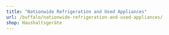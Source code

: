 ```yaml
---
title: "Nationwide Refrigeration and Used Appliances"
url: /buffalo/nationwide-refrigeration-and-used-appliances/
shop: Haushaltsgeräte
---
```

